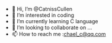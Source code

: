 - 👋 Hi, I’m @CatnissCullen
- 👀 I’m interested in coding
- 🌱 I’m currently learning C language
- 💞️ I’m looking to collaborate on ...
- 📫 How to reach me :chael_c@qq.com

<!---
CatnissCullen/CatnissCullen is a ✨ special ✨ repository because its `README.md` (this file) appears on your GitHub profile.
You can click the Preview link to take a look at your changes.
--->
